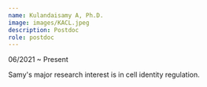 ```yaml
---
name: Kulandaisamy A, Ph.D.
image: images/KACL.jpeg
description: Postdoc
role: postdoc
---
```

06/2021 ~ Present 

Samy's major research interest is in cell identity regulation.
